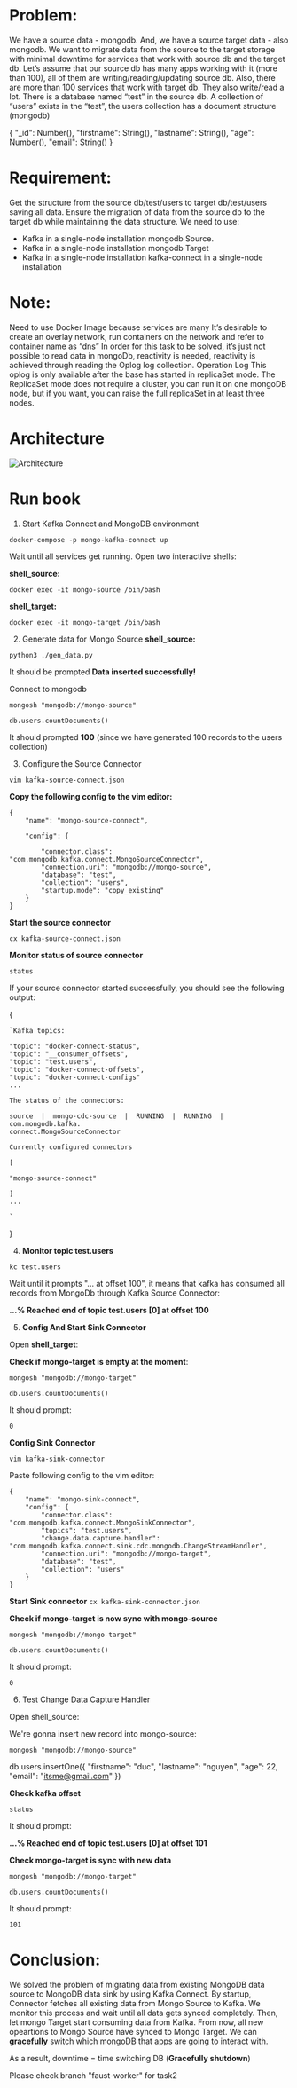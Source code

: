 # Problem:

We have a source data - mongodb. And, we have a source target data - also mongodb.
We want to migrate data from the source to the target storage with minimal downtime for services that work with source db and the target db.
Let’s assume that our source db has many apps working with it (more than 100), all of them are writing/reading/updating source db.
Also, there are more than 100 services that work with target db. They also write/read a lot.
There is a database named “test” in the source db. A collection of “users” exists in the “test”, the users collection has a document structure (mongodb)

{
  "_id": Number(),
  "firstname": String(),
  "lastname": String(),
  "age": Number(),
  "email": String()
}

# Requirement:
Get the structure from the source db/test/users to target db/test/users saving all data.
Ensure the migration of data from the source db to the target db while maintaining the data structure.
We need to use:
+ Kafka in a single-node installation mongodb Source.
+ Kafka in a single-node installation mongodb Target
+ Kafka in a single-node installation kafka-connect in a single-node installation

# Note:
Need to use Docker Image because services are many
It’s desirable to create an overlay network, run containers on the network and refer to container name as “dns”
In order for this task to be solved, it’s just not possible to read data in mongoDb, reactivity is needed, reactivity is achieved through reading the Oplog log collection.
Operation Log This oplog is only available after the base has started in replicaSet mode. The ReplicaSet mode does not require a cluster, you can run it on one mongoDB node, but if you want, you can raise the full replicaSet in at least three nodes.

# Architecture
![Architecture](./architecture.jpg "Kafka Connect")
# Run book

1. Start Kafka Connect and MongoDB environment

`docker-compose -p mongo-kafka-connect up`

Wait until all services get running. Open two interactive shells:

**shell_source:**

`docker exec -it mongo-source /bin/bash`


**shell_target:**

`docker exec -it mongo-target /bin/bash`


2. Generate data for Mongo Source
**shell_source:**

`python3 ./gen_data.py`

It should be prompted **Data inserted successfully!**


Connect to mongodb

`mongosh "mongodb://mongo-source"`

`db.users.countDocuments()`

It should prompted **100** (since we have generated 100 records to the users collection)


3. Configure the Source Connector

`vim kafka-source-connect.json`

**Copy the following config to the vim editor:**

    {
        "name": "mongo-source-connect",

        "config": {

            "connector.class": "com.mongodb.kafka.connect.MongoSourceConnector",
            "connection.uri": "mongodb://mongo-source",
            "database": "test",
            "collection": "users",
            "startup.mode": "copy_existing"
        }
    }

**Start the source connector**

`cx kafka-source-connect.json`

**Monitor status of source connector**

`status`

If your source connector started successfully, you should see the following output:

{

    `Kafka topics:

    "topic": "docker-connect-status",
    "topic": "__consumer_offsets",
    "topic": "test.users",
    "topic": "docker-connect-offsets",
    "topic": "docker-connect-configs"
    ...

    The status of the connectors:

    source  |  mongo-cdc-source  |  RUNNING  |  RUNNING  |  com.mongodb.kafka.
    connect.MongoSourceConnector

    Currently configured connectors

    [

    "mongo-source-connect"

    ]
    ...

    `
}

4. **Monitor topic test.users**

`kc test.users`

Wait until it prompts "... at offset 100", it means that kafka has consumed all records from MongoDb through Kafka Source Connector:

**...% Reached end of topic test.users [0] at offset 100**


5. **Config And Start Sink Connector**

Open **shell_target**:

**Check if mongo-target is empty at the moment**:

`mongosh "mongodb://mongo-target"`

`db.users.countDocuments()`

It should prompt:

`0`

**Config Sink Connector**

`vim kafka-sink-connector`

Paste following config to the vim editor:


    {
        "name": "mongo-sink-connect",
        "config": {
            "connector.class": "com.mongodb.kafka.connect.MongoSinkConnector",
            "topics": "test.users",
            "change.data.capture.handler": "com.mongodb.kafka.connect.sink.cdc.mongodb.ChangeStreamHandler",
            "connection.uri": "mongodb://mongo-target",
            "database": "test",
            "collection": "users"
        }
    }


**Start Sink connector**
`cx kafka-sink-connector.json`

**Check if mongo-target is now sync with mongo-source**

`mongosh "mongodb://mongo-target"`

`db.users.countDocuments()`

It should prompt:

`0`

6. Test Change Data Capture Handler

Open shell_source:

We're gonna insert new record into mongo-source:


`mongosh "mongodb://mongo-source"`

db.users.insertOne({
  "firstname": "duc",
  "lastname": "nguyen",
  "age": 22,
  "email": "itsme@gmail.com"
})

**Check kafka offset**

`status`

It should prompt:

**...% Reached end of topic test.users [0] at offset 101**

**Check mongo-target is sync with new data**

`mongosh "mongodb://mongo-target"`

`db.users.countDocuments()`

It should prompt:

`101`


# Conclusion:

We solved the problem of migrating data from existing MongoDB data source to MongoDB data sink by using Kafka Connect.
By startup, Connector fetches all existing data from Mongo Source to Kafka. We monitor this process and wait until all data gets synced completely.
Then, let mongo Target start consuming data from Kafka. From now, all new opeartions to Mongo Source have synced to Mongo Target. We can **gracefully** switch which mongoDB that apps are going to interact with.

As a result, downtime = time switching DB (**Gracefully shutdown**)

Please check branch "faust-worker" for task2
